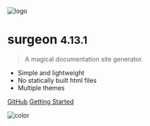 ![logo](_media/icon.svg)


# surgeon <small>4.13.1</small>

> A magical documentation site generator.

- Simple and lightweight
- No statically built html files
- Multiple themes

[GitHub](https://github.com/bketelsen/surgeon/)
[Getting Started](readme)

![color](#21222b)